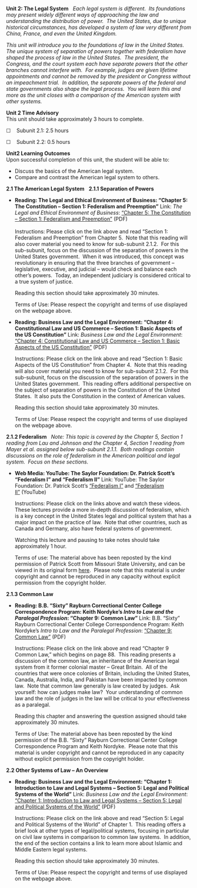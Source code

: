 **Unit 2: The Legal System** <span id="2"></span> 
*Each legal system is different.  Its foundations may present widely
different ways of approaching the law and understanding the distribution
of power.  The United States, due to unique historical circumstances,
has developed a system of law very different from China, France, and
even the United Kingdom.*  
  
 *This unit will introduce you to the foundations of law in the United
States.  The unique system of separation of powers together with
federalism have shaped the process of law in the United States.  The
president, the Congress, and the court system each have separate powers
that the other branches cannot interfere with.  For example, judges are
given lifetime appointments and cannot be removed by the president or
Congress without an impeachment trial.  In addition, the separate powers
of the federal and state governments also shape the legal process.  You
will learn this and more as the unit closes with a comparison of the
American system with other systems.*

**Unit 2 Time Advisory**  
This unit should take approximately 3 hours to complete.  
  
 ☐    Subunit 2.1: 2.5 hours  
  
 ☐    Subunit 2.2: 0.5 hours

**Unit2 Learning Outcomes**  
Upon successful completion of this unit, the student will be able to:
-   Discuss the basics of the American legal system.
-   Compare and contrast the American legal system to others.

**2.1 The American Legal System** <span id="2.1"></span> 
**2.1.1 Separation of Powers** <span id="2.1.1"></span> 
-   **Reading: The Legal and Ethical Environment of Business: “Chapter
    5: The Constitution – Section 1: Federalism and Preemption”**
    Link: *The Legal and Ethical Environment of Business*: [“Chapter 5:
    The Constitution – Section 1: Federalism and
    Preemption”](https://resources.saylor.org/wwwresources/archived/site/wp-content/uploads/2012/10/PRDV301-2.1.1.pdf)
    (PDF)  
        
     Instructions: Please click on the link above and read “Section 1:
    Federalism and Preemption” from Chapter 5.  Note that this reading
    will also cover material you need to know for sub-subunit 2.1.2. 
    For this sub-subunit, focus on the discussion of the separation of
    powers in the United States government.  When it was introduced,
    this concept was revolutionary in ensuring that the three branches
    of government – legislative, executive, and judicial – would check
    and balance each other’s powers.  Today, an independent judiciary is
    considered critical to a true system of justice.  
      
     Reading this section should take approximately 30 minutes.  
      
     Terms of Use: Please respect the copyright and terms of use
    displayed on the webpage above.

-   **Reading: Business Law and the Legal Environment: “Chapter 4:
    Constitutional Law and US Commerce – Section 1: Basic Aspects of the
    US Constitution”**
    Link: *Business Law and the Legal Environment*: [“Chapter 4:
    Constitutional Law and US Commerce – Section 1: Basic Aspects of the
    US
    Constitution”](https://resources.saylor.org/wwwresources/archived/site/wp-content/uploads/2012/10/PRDV301-2.1.1b.pdf)
    (PDF)  
      
     Instructions: Please click on the link above and read “Section 1:
    Basic Aspects of the US Constitution” from Chapter 4.  Note that
    this reading will also cover material you need to know for
    sub-subunit 2.1.2.  For this sub-subunit, focus on the discussion of
    the separation of powers in the United States government.  This
    reading offers additional perspective on the subject of separation
    of powers in the Constitution of the United States.  It also puts
    the Constitution in the context of American values.  
      
     Reading this section should take approximately 30 minutes.  
      
     Terms of Use: Please respect the copyright and terms of use
    displayed on the webpage above.

**2.1.2 Federalism** <span id="2.1.2"></span> 
*Note: This topic is covered by the Chapter 5, Section 1 reading from
Lau and Johnson and the Chapter 4, Section 1 reading from Mayer et al.
assigned below sub-subunit 2.1.1.  Both readings contain discussions on
the role of federalism in the American political and legal system. 
Focus on these sections.*

-   **Web Media: YouTube: The Saylor Foundation: Dr. Patrick Scott’s
    “Federalism I” and “Federalism II”**
    Link: YouTube: The Saylor Foundation: Dr. Patrick Scott’s
    [“Federalism I”](http://www.youtube.com/watch?v=BmvG4uYQ10c) and
    [“Federalism
    II”](http://www.youtube.com/watch?v=wj88lVJDfUU&feature=relmfu) (YouTube)  
      
     Instructions: Please click on the links above and watch these
    videos.  These lectures provide a more in-depth discussion of
    federalism, which is a key concept in the United States legal and
    political system that has a major impact on the practice of law. 
    Note that other countries, such as Canada and Germany, also have
    federal systems of government.  
      
     Watching this lecture and pausing to take notes should take
    approximately 1 hour.  
      
     Terms of use: The material above has been reposted by the kind
    permission of Patrick Scott from Missouri State University, and can
    be viewed in its original form
    [here](http://itunes.apple.com/us/itunes-u/pls-101-american-democracy/id416088286).
     Please note that this material is under copyright and cannot be
    reproduced in any capacity without explicit permission from the
    copyright holder.

**2.1.3 Common Law** <span id="2.1.3"></span> 
-   **Reading: B.B. “Sixty” Rayburn Correctional Center College
    Correspondence Program: Keith Nordyke’s *Intro to Law and the
    Paralegal Profession*: “Chapter 9: Common Law”**
    Link: B.B. “Sixty” Rayburn Correctional Center College
    Correspondence Program: Keith Nordyke’s *Intro to Law and the
    Paralegal Profession*: [“Chapter 9: Common
    Law”](https://resources.saylor.org/wwwresources/archived/site/wp-content/uploads/2013/02/PRDV301-IntroToLawandtheParalegalProfession.pdf)
    (PDF)  
      
     Instructions: Please click on the link above and read “Chapter 9
    Common Law,” which begins on page 88.  This reading presents a
    discussion of the common law, an inheritance of the American legal
    system from it former colonial master – Great Britain.  All of the
    countries that were once colonies of Britain, including the United
    States, Canada, Australia, India, and Pakistan have been impacted by
    common law.  Note that common law generally is law created by
    judges.  Ask yourself: how can judges make law?  Your understanding
    of common law and the role of judges in the law will be critical to
    your effectiveness as a paralegal.  
      
     Reading this chapter and answering the question assigned should
    take approximately 30 minutes.  
      
     Terms of Use: The material above has been reposted by the kind
    permission of the B.B. “Sixty” Rayburn Correctional Center College
    Correspondence Program and Keith Nordyke.  Please note that this
    material is under copyright and cannot be reproduced in any capacity
    without explicit permission from the copyright holder.

**2.2 Other Systems of Law – An Overview** <span id="2.2"></span> 
-   **Reading: Business Law and the Legal Environment: “Chapter 1:
    Introduction to Law and Legal Systems – Section 5: Legal and
    Political Systems of the World”**
    Link: *Business Law and the Legal Environment*: [“Chapter 1:
    Introduction to Law and Legal Systems – Section 5: Legal and
    Political Systems of the
    World”](https://resources.saylor.org/wwwresources/archived/site/wp-content/uploads/2012/10/PRDV301-2.2.pdf)
    (PDF)  
      
     Instructions: Please click on the link above and read “Section 5:
    Legal and Political Systems of the World” of Chapter 1.  This
    reading offers a brief look at other types of legal/political
    systems, focusing in particular on civil law systems in comparison
    to common law systems.  In addition, the end of the section contains
    a link to learn more about Islamic and Middle Eastern legal
    systems.  
      
     Reading this section should take approximately 30 minutes.  
      
     Terms of Use: Please respect the copyright and terms of use
    displayed on the webpage above.


